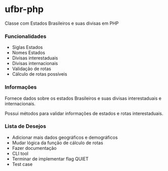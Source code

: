 # ufbr-php
Classe com Estados Brasileiros e suas divisas em PHP
 
### Funcionalidades
 - Siglas Estados
 - Nomes Estados
 - Divisas interestaduais
 - Divisas internacionais
 - Validação de rotas
 - Cálculo de rotas possíveis
 
### Informações
Fornece dados sobre os estados Brasileiros e suas divisas interestaduais e internacionais.
 
Possui métodos para validar informações de estados e rotas interestaduais.

### Lista de Desejos
 - Adicionar mais dados geográficos e demográficos
 - Mudar lógica da função de cálculo de rotas
 - Fazer documentação
 - CLI tool
 - Terminar de implementar flag QUIET
 - Test case
